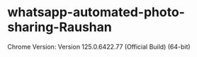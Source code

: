 # whatsapp-automated-photo-sharing-Raushan

Chrome Version: Version 125.0.6422.77 (Official Build) (64-bit)
